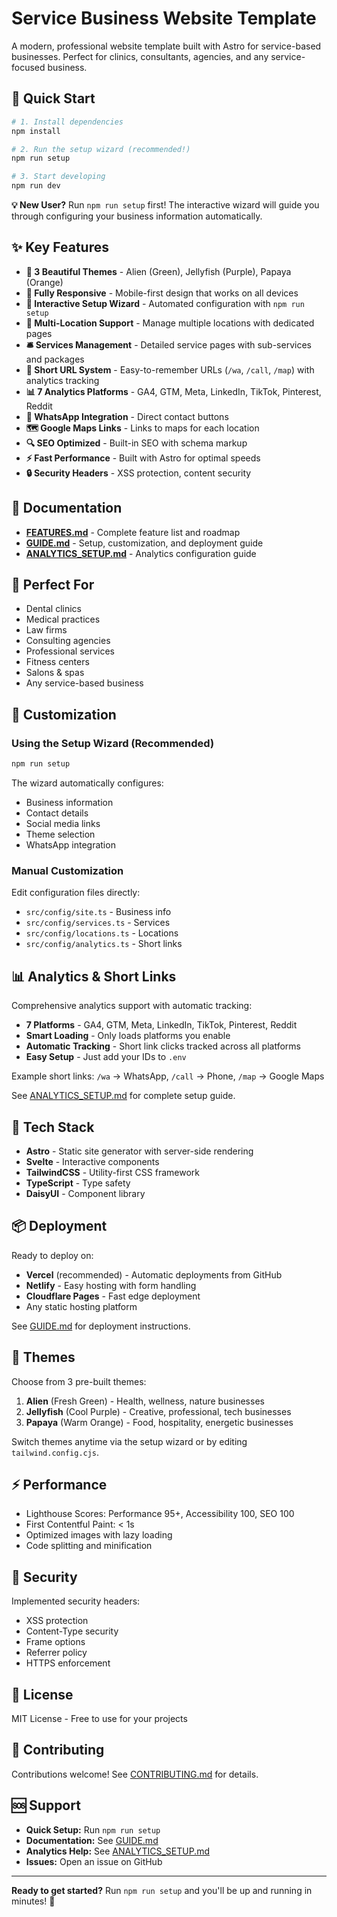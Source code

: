 # Service Business Website Template

A modern, professional website template built with Astro for service-based businesses. Perfect for clinics, consultants, agencies, and any service-focused business.

## 🚀 Quick Start

```bash
# 1. Install dependencies
npm install

# 2. Run the setup wizard (recommended!)
npm run setup

# 3. Start developing
npm run dev
```

**💡 New User?** Run `npm run setup` first! The interactive wizard will guide you through configuring your business information automatically.

## ✨ Key Features

- **🎨 3 Beautiful Themes** - Alien (Green), Jellyfish (Purple), Papaya (Orange)
- **📱 Fully Responsive** - Mobile-first design that works on all devices
- **🚀 Interactive Setup Wizard** - Automated configuration with `npm run setup`
- **📍 Multi-Location Support** - Manage multiple locations with dedicated pages
- **🛎️ Services Management** - Detailed service pages with sub-services and packages
- **🔗 Short URL System** - Easy-to-remember URLs (`/wa`, `/call`, `/map`) with analytics tracking
- **📊 7 Analytics Platforms** - GA4, GTM, Meta, LinkedIn, TikTok, Pinterest, Reddit
- **💬 WhatsApp Integration** - Direct contact buttons
- **🗺️ Google Maps Links** - Links to maps for each location
- **🔍 SEO Optimized** - Built-in SEO with schema markup
- **⚡ Fast Performance** - Built with Astro for optimal speeds
- **🔒 Security Headers** - XSS protection, content security

## 📖 Documentation

- **[FEATURES.md](./FEATURES.md)** - Complete feature list and roadmap
- **[GUIDE.md](./GUIDE.md)** - Setup, customization, and deployment guide
- **[ANALYTICS_SETUP.md](./ANALYTICS_SETUP.md)** - Analytics configuration guide

## 🎯 Perfect For

- Dental clinics
- Medical practices
- Law firms
- Consulting agencies
- Professional services
- Fitness centers
- Salons & spas
- Any service-based business

## 🎨 Customization

### Using the Setup Wizard (Recommended)

```bash
npm run setup
```

The wizard automatically configures:
- Business information
- Contact details
- Social media links
- Theme selection
- WhatsApp integration

### Manual Customization

Edit configuration files directly:
- `src/config/site.ts` - Business info
- `src/config/services.ts` - Services
- `src/config/locations.ts` - Locations
- `src/config/analytics.ts` - Short links

## 📊 Analytics & Short Links

Comprehensive analytics support with automatic tracking:

- **7 Platforms** - GA4, GTM, Meta, LinkedIn, TikTok, Pinterest, Reddit
- **Smart Loading** - Only loads platforms you enable
- **Automatic Tracking** - Short link clicks tracked across all platforms
- **Easy Setup** - Just add your IDs to `.env`

Example short links: `/wa` → WhatsApp, `/call` → Phone, `/map` → Google Maps

See [ANALYTICS_SETUP.md](./ANALYTICS_SETUP.md) for complete setup guide.

## 🔧 Tech Stack

- **Astro** - Static site generator with server-side rendering
- **Svelte** - Interactive components
- **TailwindCSS** - Utility-first CSS framework
- **TypeScript** - Type safety
- **DaisyUI** - Component library

## 📦 Deployment

Ready to deploy on:
- **Vercel** (recommended) - Automatic deployments from GitHub
- **Netlify** - Easy hosting with form handling
- **Cloudflare Pages** - Fast edge deployment
- Any static hosting platform

See [GUIDE.md](./GUIDE.md) for deployment instructions.

## 🎨 Themes

Choose from 3 pre-built themes:

1. **Alien** (Fresh Green) - Health, wellness, nature businesses
2. **Jellyfish** (Cool Purple) - Creative, professional, tech businesses
3. **Papaya** (Warm Orange) - Food, hospitality, energetic businesses

Switch themes anytime via the setup wizard or by editing `tailwind.config.cjs`.

## ⚡ Performance

- Lighthouse Scores: Performance 95+, Accessibility 100, SEO 100
- First Contentful Paint: < 1s
- Optimized images with lazy loading
- Code splitting and minification

## 🔐 Security

Implemented security headers:
- XSS protection
- Content-Type security
- Frame options
- Referrer policy
- HTTPS enforcement

## 📄 License

MIT License - Free to use for your projects

## 🤝 Contributing

Contributions welcome! See [CONTRIBUTING.md](./CONTRIBUTING.md) for details.

## 🆘 Support

- **Quick Setup:** Run `npm run setup`
- **Documentation:** See [GUIDE.md](./GUIDE.md)
- **Analytics Help:** See [ANALYTICS_SETUP.md](./ANALYTICS_SETUP.md)
- **Issues:** Open an issue on GitHub

---

**Ready to get started?** Run `npm run setup` and you'll be up and running in minutes! 🚀
